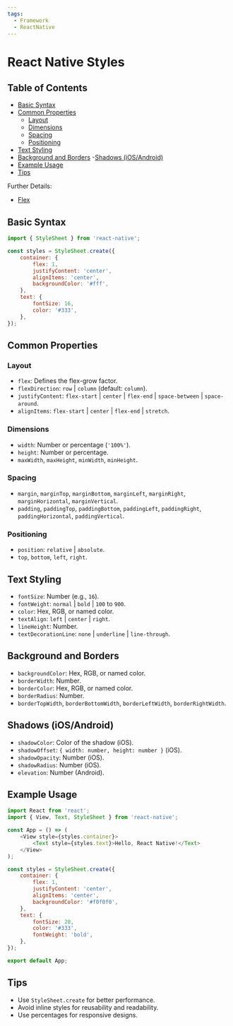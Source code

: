 ```yaml
---
tags:
  - Framework
  - ReactNative
---
```

# React Native Styles

## Table of Contents
- [Basic Syntax](#basic%20syntax)
- [Common Properties](#common%20properties)
    - [Layout](#layout)
    - [Dimensions](#dimensions)
    - [Spacing](#spacing)
    - [Positioning](#positioning)
- [Text Styling](#text%20styling)
- [Background and Borders](#background%20and%20borders)
-[Shadows (iOS/Android)](#Shadows%20(iOS/Android)) 
- [Example Usage](#example%20usage)
- [Tips](#tips)

Further Details:  
- [Flex](Flex.md)

## Basic Syntax
```javascript
import { StyleSheet } from 'react-native';

const styles = StyleSheet.create({
    container: {
        flex: 1,
        justifyContent: 'center',
        alignItems: 'center',
        backgroundColor: '#fff',
    },
    text: {
        fontSize: 16,
        color: '#333',
    },
});
```

## Common Properties

### Layout
- `flex`: Defines the flex-grow factor.
- `flexDirection`: `row` | `column` (default: `column`).
- `justifyContent`: `flex-start` | `center` | `flex-end` | `space-between` | `space-around`.
- `alignItems`: `flex-start` | `center` | `flex-end` | `stretch`.

### Dimensions
- `width`: Number or percentage (`'100%'`).
- `height`: Number or percentage.
- `maxWidth`, `maxHeight`, `minWidth`, `minHeight`.

### Spacing
- `margin`, `marginTop`, `marginBottom`, `marginLeft`, `marginRight`, `marginHorizontal`, `marginVertical`.
- `padding`, `paddingTop`, `paddingBottom`, `paddingLeft`, `paddingRight`, `paddingHorizontal`, `paddingVertical`.

### Positioning
- `position`: `relative` | `absolute`.
- `top`, `bottom`, `left`, `right`.

## Text Styling
- `fontSize`: Number (e.g., `16`).
- `fontWeight`: `normal` | `bold` | `100` to `900`.
- `color`: Hex, RGB, or named color.
- `textAlign`: `left` | `center` | `right`.
- `lineHeight`: Number.
- `textDecorationLine`: `none` | `underline` | `line-through`.

## Background and Borders
- `backgroundColor`: Hex, RGB, or named color.
- `borderWidth`: Number.
- `borderColor`: Hex, RGB, or named color.
- `borderRadius`: Number.
- `borderTopWidth`, `borderBottomWidth`, `borderLeftWidth`, `borderRightWidth`.

## Shadows (iOS/Android)
- `shadowColor`: Color of the shadow (iOS).
- `shadowOffset`: `{ width: number, height: number }` (iOS).
- `shadowOpacity`: Number (iOS).
- `shadowRadius`: Number (iOS).
- `elevation`: Number (Android).

## Example Usage
```javascript
import React from 'react';
import { View, Text, StyleSheet } from 'react-native';

const App = () => (
    <View style={styles.container}>
        <Text style={styles.text}>Hello, React Native!</Text>
    </View>
);

const styles = StyleSheet.create({
    container: {
        flex: 1,
        justifyContent: 'center',
        alignItems: 'center',
        backgroundColor: '#f0f0f0',
    },
    text: {
        fontSize: 20,
        color: '#333',
        fontWeight: 'bold',
    },
});

export default App;
```

## Tips
- Use `StyleSheet.create` for better performance.
- Avoid inline styles for reusability and readability.
- Use percentages for responsive designs.
